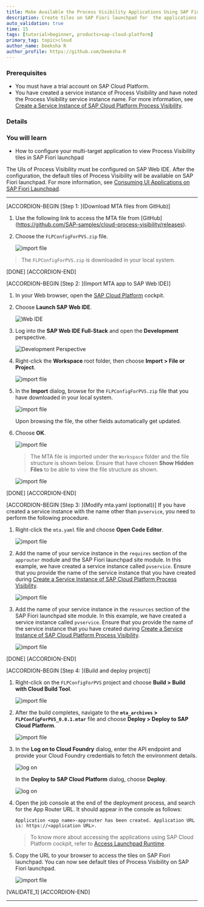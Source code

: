 ```yaml
---
title: Make Available the Process Visibility Applications Using SAP Fiori Launchpad
description: Create tiles on SAP Fiori launchpad for  the applications of Process Visibility for building scenarios, tracking business processes, and monitoring events and scenarios.
auto_validation: true
time: 15
tags: [tutorial>beginner, products>sap-cloud-platform]
primary_tag: topic>cloud
author_name: Deeksha R
author_profile: https://github.com/Deeksha-R
---
```


### Prerequisites
  - You must have a trial account on SAP Cloud Platform.
  - You have created a service instance of Process Visibility and have noted the Process Visibility service instance name. For more information, see [Create a Service Instance of SAP Cloud Platform Process Visibility](cp-cf-processvisibility-setup-serviceinstance).

### Details
### You will learn
- How to configure your multi-target application to view Process Visibility tiles in SAP Fiori launchpad

The UIs of Process Visibility must be configured on SAP Web IDE. After the configuration, the default tiles of Process Visibility will be available on SAP Fiori launchpad. For more information, see [Consuming UI Applications on SAP Fiori Launchpad](https://help.sap.com/viewer/62fd39fa3eae4046b23dba285e84bfd4/Cloud/en-US/27850a2be7834ccfa209a2a3aabd216e.html).

---

[ACCORDION-BEGIN [Step 1: ](Download MTA files from GitHub)]
1. Use the following link to access the MTA file from [GitHub] (https://github.com/SAP-samples/cloud-process-visibility/releases).

2. Choose the `FLPConfigForPVS.zip` file.

    ![import file](FLP-1.png)

>The `FLPConfigForPVS.zip` is downloaded in your local system.

[DONE]
[ACCORDION-END]

[ACCORDION-BEGIN [Step 2: ](Import MTA app to SAP Web IDE)]
1. In your Web browser, open the [SAP Cloud Platform](http://cockpit.hanatrial.ondemand.com) cockpit.

2. Choose **Launch SAP Web IDE**.

    ![Web IDE](MTA-1.png)

2. Log into the **SAP Web IDE Full-Stack** and open the **Development** perspective.

    ![Development Perspective](FLP-step2-2.png)

3. Right-click the **Workspace** root folder, then choose **Import > File or Project**.

    ![import file](FLP-step2-3.png)

3. In the **Import** dialog, browse for the `FLPConfigForPVS.zip` file that you have downloaded in your local system.

    ![import file](FLP-step2-browse.png)

    Upon browsing the file, the other fields automatically get updated.

4. Choose **OK**.

    ![import file](FLP-step2-ok.png)

    >The MTA file is imported under the `Workspace` folder and the file structure is shown below. Ensure that have chosen **Show Hidden Files** to be able to view the file structure as shown.

    ![import file](FLP-step2-structure.png)

[DONE]
[ACCORDION-END]


[ACCORDION-BEGIN [Step 3: ](Modify mta.yaml (optional))]
If you have created a service instance with the name other than `pvservice`, you need to perform the following procedure.

1. Right-click the `mta.yaml` file and choose **Open Code Editor**.


    ![import file](FLP-step3-MTA1.png)

2. Add the name of your service instance in the `requires` section of the `approuter` module and the SAP Fiori launchpad site module. In this example, we have created a service instance called `pvservice`. Ensure that you provide the name of the service instance that you have created during [Create a Service Instance of SAP Cloud Platform Process Visibility](cp-cf-processvisibility-setup-serviceinstance).

    ![import file](FLP-step3-MTA2.png)

3. Add the name of your service instance in the `resources` section of the SAP Fiori launchpad site module. In this example, we have created a service instance called `pvservice`. Ensure that you provide the name of the service instance that you have created during [Create a Service Instance of SAP Cloud Platform Process Visibility](cp-cf-processvisibility-setup-serviceinstance).

    ![import file](FLP-step3-MTA3.png)


[DONE]
[ACCORDION-END]

[ACCORDION-BEGIN [Step 4: ](Build and deploy project)]

1. Right-click on the `FLPConfigForPVS` project and choose **Build > Build with Cloud Build Tool**.

    ![import file](FLP-step4-build.png)

2. After the build completes, navigate to the **`mta_archives` > `FLPConfigForPVS_0.0.1.mtar`** file and choose **Deploy > Deploy to SAP Cloud Platform**.

    ![import file](FLP-step4-deploy1.png)

3. In the **Log on to Cloud Foundry** dialog, enter the API endpoint and provide your Cloud Foundry credentials to fetch the environment details.

    ![log on](MTA-11.png)

    In the **Deploy to SAP Cloud Platform** dialog, choose **Deploy**.

    ![log on](MTA-12.png)

4. Open the job console at the end of the deployment process, and search for the App Router URL. It should appear in the console as follows:

    `Application <app name>-approuter has been created. Application URL is: https://<application URL>.`

    >To know more about accessing the applications using SAP Cloud Platform cockpit, refer to [Access Launchpad Runtime](https://help.sap.com/viewer/ad4b9f0b14b0458cad9bd27bf435637d/Cloud/en-US/4657960c8fab408eb84a575d267e1041.html).

5. Copy the URL to your browser to access the tiles on SAP Fiori launchpad. You can now see default tiles of Process Visibility on SAP Fiori launchpad.

    ![import file](FLP-step4-FLPalltile.png)

[VALIDATE_1]
[ACCORDION-END]


---

